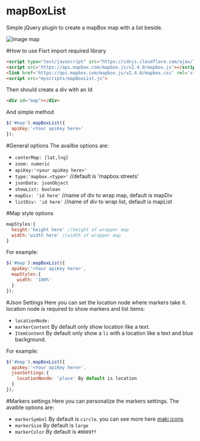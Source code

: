 # mapBoxList
Simple jQuery plugin to create a mapBox map with a list beside.

![Image map](https://lh6.googleusercontent.com/idbc3iZw2Lp89fsE--FY51oOe0L0ui_D-HSj77LHFs4c8BbaqjNMPxhr8PFjtjD36Cej6u0I4phGhO4=w1680-h925-rw "mapBoxList")

#How to use
Fisrt import required library
```html
<script type="text/javascript" src="https://cdnjs.cloudflare.com/ajax/libs/jquery/3.1.0/jquery.min.js"></script>
<script src='https://api.mapbox.com/mapbox.js/v2.4.0/mapbox.js'></script>
<link href='https://api.mapbox.com/mapbox.js/v2.4.0/mapbox.css' rel='stylesheet' />
<script src="myscripts/mapBoxList.js">
```
Then should create a div with an Id
```html
<div id="map"></div>
```
And simple method
```javascript
$('#map').mapBoxList({
  apiKey:'<Your apiKey here>'
});
```

#General options
The availbe options are:
  - `centerMap: [lat,lng]`
  - `zoom: numeric`
  - `apiKey:'<your apiKey here>'`
  - `type:'mapbox.<type>'` //default is 'mapbox.streets'
  - `jsonData: jsonObject`
  - `showList: boolean`
  - `mapDiv: 'id here'` //name of div to wrap map, default is mapDiv
  - `listDiv: 'id here'` //name of div to wrap list, default is mapList
  
#Map style options
```javascript
mapStyles:{
  height:'height here' //height of wrapper map
  width:'width here' //width of wrapper map
}
```
For example:
```javascript
$('#map').mapBoxList({
  apiKey:'<Your apiKey here>',
  mapStyles:{
    width: '100%'
  }
});
```
#Json Settings
Here you can set the location node where markers take it. location node is required to show markers and list items:
  - `locationNode:`
  - `markerContent` By default only show location like a text.
  - `ItemContent` By default only show a  `li` with a location like a text and blue background.

For example:
```javascript
$('#map').mapBoxList({
  apiKey:'<Your apiKey here>',
  jsonSettings:{
    locationNonde: 'place' By default is location
  }
});
```
#Markers settings
Here you can personalize the markers settings. The avaible options are:
- `markerSymbol` By default is `circle`. you can see more here [maki icons](https://www.mapbox.com/maki-icons/)
- `markerSize` By default is `large`
- `markerColor` By default is `#0089ff`











